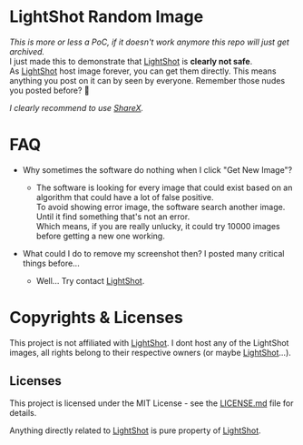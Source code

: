 # LightShot Random Image
*This is more or less a PoC, if it doesn't work anymore this repo will just get archived.*\
I just made this to demonstrate that [LightShot](https://prnt.sc/) is **clearly not safe**.\
As [LightShot](https://prnt.sc/) host image forever, you can get them directly. This means anything you post on it can by seen by everyone.
Remember those nudes you posted before? 🤷

*I clearly recommend to use [ShareX](https://getsharex.com/).*

# FAQ
* Why sometimes the software do nothing when I click "Get New Image"?
  * The software is looking for every image that could exist based on an algorithm that could have a lot of false positive.\
  To avoid showing error image, the software search another image. Until it find something that's not an error.\
Which means, if you are really unlucky, it could try 10000 images before getting a new one working.

* What could I do to remove my screenshot then? I posted many critical things before...
  * Well... Try contact [LightShot](https://prnt.sc/).

# Copyrights & Licenses
This project is not affiliated with [LightShot](https://prnt.sc/). I dont host any of the LightShot images, all rights belong to
their respective owners (or maybe [LightShot](https://prnt.sc/)...).
## Licenses
This project is licensed under the MIT License - see the [LICENSE.md](LICENSE.md) file for details.

Anything directly related to [LightShot](https://prnt.sc/) is pure property of [LightShot](https://prnt.sc/). 
